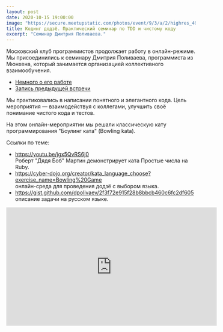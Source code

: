 ```yaml
---
layout: post
date: 2020-10-15 19:00:00
image: "https://secure.meetupstatic.com/photos/event/9/3/a/2/highres_492217794.jpeg"
title: Кодинг додзё. Практический семинар по TDD и чистому коду
excerpt: "Семинар Дмитрия Поливаева."
---
```


Московский клуб программистов продолжает работу в онлайн-режиме. Мы присоединились к семинару Дмитрия Поливаева, программиста из Мюнхена, который занимается организацией коллективного взаимообучения.

* [Немного о его работе](https://youtu.be/9SWTNsKj0ms)
* [Запись предыдущей встречи](https://youtu.be/eLEK0uLBLHc)

Мы практиковались в написании понятного и элегантного кода. Цель мероприятия — взаимодействуя с коллегами, улучшить своё понимание чистого кода и тестов.
 
На этом онлайн-мероприятии мы решали классическую кату программирования "Боулинг ката" (Bowling kata).

Ссылки по теме:
* https://youtu.be/jgx5QvRS6j0<br />
  Роберт "Дядя Боб" Мартин демонстрирует ката Простые числа на Ruby.
* https://cyber-dojo.org/creator/kata_language_choose?exercise_name=Bowling%20Game<br />
  онлайн-среда для проведения додзё с выбором языка.
* https://gist.github.com/dpolivaev/2f3f72e915f28b8bbcb460c6fc2df605<br />
  описание задачи на русском языке.

<div class="video">
    <iframe width="560" height="315" src="https://www.youtube.com/embed/DFbnykItaAE" frameborder="0" allow="accelerometer; autoplay; clipboard-write; encrypted-media; gyroscope; picture-in-picture" allowfullscreen></iframe>
</div>
